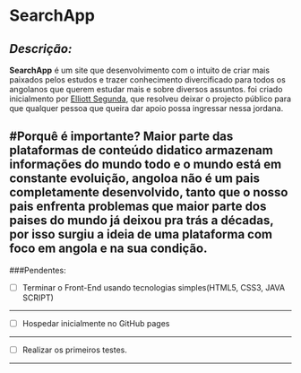 # SearchApp

*Descrição:*
---
 **SearchApp** é um site que desenvolvimento com o intuito de criar mais paixados pelos estudos e trazer conhecimento divercificado para todos os angolanos que querem estudar mais e sobre diversos assuntos. foi criado inicialmento por [Elliott Segunda](https://github.com/Elliottsegunda), que resolveu deixar o projecto público para que qualquer pessoa que queira dar apoio possa ingressar nessa jordana.

#Porquê é importante?
Maior parte das plataformas de conteúdo didatico armazenam informações do mundo todo e o mundo está em constante evoluição, angoloa não é um pais completamente desenvolvido, tanto que o nosso pais enfrenta problemas que maior parte dos paises do mundo já deixou pra trás a décadas, por isso surgiu a ideia de uma plataforma com foco em angola e na sua condição.
---
 ###Pendentes:
 - [ ] Terminar o Front-End usando tecnologias simples(HTML5, CSS3, JAVA SCRIPT)
 ---
 - [ ] Hospedar inicialmente no GitHub pages
 ---
 - [ ] Realizar os primeiros testes.
 ---

